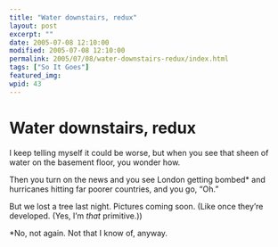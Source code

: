 ```yaml
---
title: "Water downstairs, redux"
layout: post
excerpt: ""
date: 2005-07-08 12:10:00
modified: 2005-07-08 12:10:00
permalink: 2005/07/08/water-downstairs-redux/index.html
tags: ["So It Goes"]
featured_img: 
wpid: 43
---
```


# Water downstairs, redux

I keep telling myself it could be worse, but when you see that sheen of water on the basement floor, you wonder how.

Then you turn on the news and you see London getting bombed\* and hurricanes hitting far poorer countries, and you go, “Oh.”

But we lost a tree last night. Pictures coming soon. (Like once they’re developed. (Yes, I’m *that* primitive.))

\*No, not again. Not that I know of, anyway.